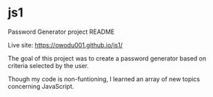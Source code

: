 # js1

Password Generator project README

Live site: https://owodu001.github.io/js1/

The goal of this project was to create a password generator based on criteria selected by the user. 

Though my code is non-funtioning, I learned an array of new topics concerning JavaScript.

